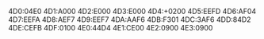 4D0:04E0
4D1:A000
4D2:E000
4D3:E000
4D4:+0200
4D5:EEFD
4D6:AF04
4D7:EEFA
4D8:AEF7
4D9:EEF7
4DA:AAF6
4DB:F301
4DC:3AF6
4DD:84D2
4DE:CEFB
4DF:0100
4E0:44D4
4E1:CE00
4E2:0900
4E3:0900